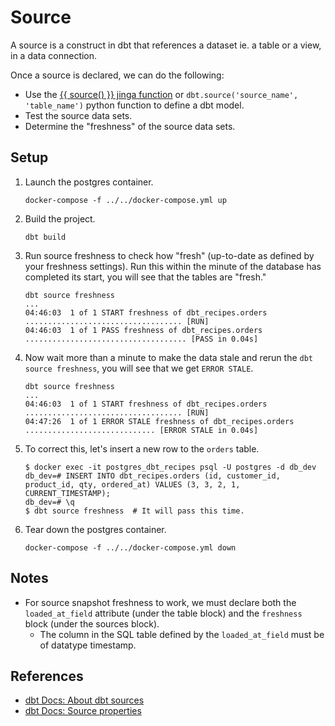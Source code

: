 # Source

A source is a construct in dbt that references a dataset ie. a table or a view, in a data connection.

Once a source is declared, we can do the following:

* Use the [{{ source() }} jinga function](https://docs.getdbt.com/reference/dbt-jinja-functions/source) or `dbt.source('source_name', 'table_name')` python function to define a dbt model.
* Test the source data sets.
* Determine the "freshness" of the source data sets.

## Setup

1. Launch the postgres container.

   ```shell
   docker-compose -f ../../docker-compose.yml up
   ```

1. Build the project.

   ```shell
   dbt build
   ```

1. Run source freshness to check how "fresh" (up-to-date as defined by your freshness settings). Run this within the minute of the database has completed its start, you will see that the tables are "fresh."

   ```shell
   dbt source freshness
   ...
   04:46:03  1 of 1 START freshness of dbt_recipes.orders ................................... [RUN]
   04:46:03  1 of 1 PASS freshness of dbt_recipes.orders .................................... [PASS in 0.04s]
   ```

1. Now wait more than a minute to make the data stale and rerun the `dbt source freshness`, you will see that we get `ERROR STALE`.

   ```shell
   dbt source freshness
   ...
   04:46:03  1 of 1 START freshness of dbt_recipes.orders ................................... [RUN]
   04:47:26  1 of 1 ERROR STALE freshness of dbt_recipes.orders ............................. [ERROR STALE in 0.04s]
   ```

1. To correct this, let's insert a new row to the `orders` table.

   ```shell
   $ docker exec -it postgres_dbt_recipes psql -U postgres -d db_dev
   db_dev=# INSERT INTO dbt_recipes.orders (id, customer_id, product_id, qty, ordered_at) VALUES (3, 3, 2, 1, CURRENT_TIMESTAMP);
   db_dev=# \q
   $ dbt source freshness  # It will pass this time. 
   ```

1. Tear down the postgres container.

   ```shell
   docker-compose -f ../../docker-compose.yml down
   ```

## Notes

* For source snapshot freshness to work, we must declare both the `loaded_at_field` attribute (under the table block) and the `freshness` block (under the sources block).
  * The column in the SQL table defined by the `loaded_at_field` must be of datatype timestamp.  

## References

* [dbt Docs: About dbt sources](https://docs.getdbt.com/docs/build/sources)
* [dbt Docs: Source properties](https://docs.getdbt.com/reference/source-properties)